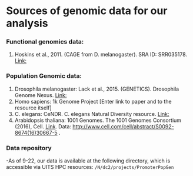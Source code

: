 # Sources of genomic data for our analysis

### Functional genomics data:
1. Hoskins et al., 2011. (CAGE from D. melanogaster). SRA ID: SRR035178. [Link:](http://www.ncbi.nlm.nih.gov/sra/?term=SRR035178)

### Population Genomic data:
1. Drosophila melanogaster: Lack et al., 2015. (GENETICS). Drosophila Genome Nexus. [Link:](http://www.johnpool.net/genomes.html)
2. Homo sapiens: 1k Genome Project [Enter link to paper and to the resource itself]
3. C. elegans: CeNDR. C. elegans Natural Diversity resource. [Link:](https://www.elegansvariation.org/)
4. Arabidopsis thaliana: 1001 Genomes. The 1001 Genomes Consortium (2016), Cell. [Link](http://www.cell.com/cell/abstract/S0092-8674(16)30667-5). Data: http://www.cell.com/cell/abstract/S0092-8674(16)30667-5 .

### Data repository

-As of 9-22, our data is available at the following directory, which is accessible via UITS HPC resources:
`/N/dc2/projects/PromoterPopGen`
